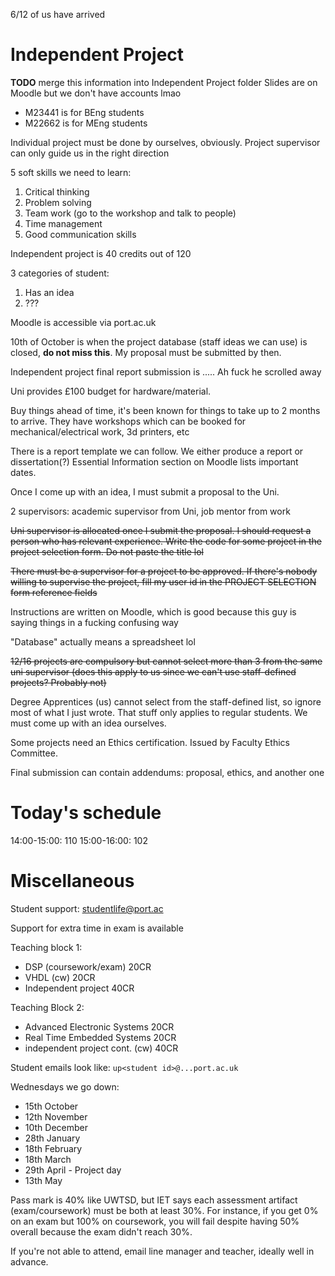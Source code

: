 6/12 of us have arrived

# Independent Project
**TODO** merge this information into Independent Project folder
Slides are on Moodle but we don't have accounts lmao

- M23441 is for BEng students
- M22662 is for MEng students

Individual project must be done by ourselves, obviously. Project supervisor can only guide us in the right direction

5 soft skills we need to learn:
1. Critical thinking
2. Problem solving
3. Team work (go to the workshop and talk to people)
4. Time management
5. Good communication skills

Independent project is 40 credits out of 120

3 categories of student:
1. Has an idea 
2. ???

Moodle is accessible via port.ac.uk

10th of October is when the project database (staff ideas we can use) is closed, **do not miss this**. My proposal must be submitted by then.

Independent project final report submission is ..... Ah fuck he scrolled away

Uni provides £100 budget for hardware/material.

Buy things ahead of time, it's been known for things to take up to 2 months to arrive. They have workshops which can be booked for mechanical/electrical work, 3d printers, etc

There is a report template we can follow. We either produce a report or dissertation(?) Essential Information section on Moodle lists important dates.

Once I come up with an idea, I must submit a proposal to the Uni.

2 supervisors: academic supervisor from Uni, job mentor from work

~~Uni supervisor is allocated once I submit the proposal. I should request a person who has relevant experience. Write the code for some project in the project selection form. Do not paste the title lol~~

~~There must be a supervisor for a project to be approved. If there's nobody willing to supervise the project, fill my user id in the PROJECT SELECTION form reference fields~~

Instructions are written on Moodle, which is good because this guy is saying things in a fucking confusing way

"Database" actually means a spreadsheet lol

~~12/16 projects are compulsory but cannot select more than 3 from the same uni supervisor (does this apply to us since we can't use staff-defined projects? Probably not)~~

Degree Apprentices (us) cannot select from the staff-defined list, so ignore most of what I just wrote. That stuff only applies to regular students. We must come up with an idea ourselves.

Some projects need an Ethics certification. Issued by Faculty Ethics Committee.

Final submission can contain addendums: proposal, ethics, and another one

# Today's schedule
14:00-15:00: 110
15:00-16:00: 102

# Miscellaneous
Student support: studentlife@port.ac

Support for extra time in exam is available

Teaching block 1:
- DSP (coursework/exam) 20CR
- VHDL (cw) 20CR
- Independent project 40CR

Teaching Block 2:
- Advanced Electronic Systems 20CR
- Real Time Embedded Systems 20CR
- independent project cont. (cw) 40CR

Student emails look like: `up<student id>@...port.ac.uk`

Wednesdays we go down:
- 15th October 
- 12th November 
- 10th December
- 28th January 
- 18th February 
- 18th March
- 29th April - Project day
- 13th May

Pass mark is 40% like UWTSD, but IET says each assessment artifact (exam/coursework) must be both at least 30%. For instance, if you get 0% on an exam but 100% on coursework, you will fail despite having 50% overall because the exam didn't reach 30%.

If you're not able to attend, email line manager and teacher, ideally well in advance.
